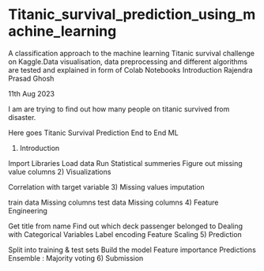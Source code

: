 # Titanic_survival_prediction_using_machine_learning
A classification approach to the machine learning Titanic survival challenge on Kaggle.Data visualisation, data preprocessing and different algorithms are tested and explained in form of Colab Notebooks
Introduction
Rajendra Prasad Ghosh

11th Aug 2023

I am are trying to find out how many people on titanic survived from disaster.

Here goes Titanic Survival Prediction End to End ML 

1) Introduction

Import Libraries
Load data
Run Statistical summeries
Figure out missing value columns
2) Visualizations

Correlation with target variable
3) Missing values imputation

train data Missing columns
test data Missing columns
4) Feature Engineering

Get title from name
Find out which deck passenger belonged to
Dealing with Categorical Variables
Label encoding
Feature Scaling
5) Prediction

Split into training & test sets
Build the model
Feature importance
Predictions
Ensemble : Majority voting
6) Submission
